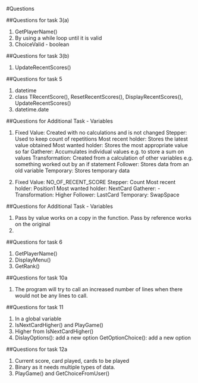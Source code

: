 #Questions

##Questions for task 3(a)

1. GetPlayerName()
2. By using a while loop until it is valid
3. ChoiceValid - boolean

##Questions for task 3(b)

1. UpdateRecentScores()

##Questions for task 5

1. datetime
2. class TRecentScore(), ResetRecentScores(), DisplayRecentScores(), UpdateRecentScores()
3. datetime.date

##Questions for Additional Task - Variables

1. Fixed Value: Created with no calculations and is not changed
   Stepper: Used to keep count of repetitions
   Most recent holder: Stores the latest value obtained
   Most wanted holder: Stores the most appropriate value so far
   Gatherer: Accumulates individual values e.g. to store a sum on values
   Transformation: Created from a calculation of other variables e.g. something worked out by an if statement
   Follower: Stores data from an old variable
   Temporary: Stores temporary data
   
2. Fixed Value: NO_OF_RECENT_SCORE
   Stepper: Count
   Most recent holder: Position1
   Most wanted holder: NextCard
   Gatherer: -
   Transformation: Higher
   Follower: LastCard
   Temporary: SwapSpace

##Questions for Additional Task - Variables

1. Pass by value works on a copy in the function.
   Pass by reference works on the original
2. 
   
##Questions for task 6

1. GetPlayerName()
2. DisplayMenu()
3. GetRank()

##Questions for task 10a
1. The program will try to call an increased number of lines when there would not be any lines to call.

##Questions for task 11
1. In a global variable
2. IsNextCardHigher() and PlayGame()
3. Higher from IsNextCardHigher()
4. DislayOptions(): add a new option
   GetOptionChoice(): add a new option
   
 ##Questions for task 12a
 1. Current score, card played, cards to be played
 2. Binary as it needs multiple types of data.
 3. PlayGame() and GetChoiceFromUser()
